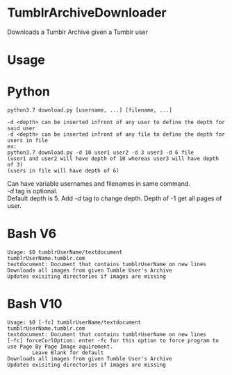 # TumblrArchiveDownloader
Downloads a Tumblr Archive given a Tumblr user

# Usage

# Python
```
python3.7 download.py [username, ...] [filename, ...]

-d <depth> can be inserted infront of any user to define the depth for said user
-d <depth> can be inserted infront of any file to define the depth for users in file
ex:
python3.7 download.py -d 10 user1 user2 -d 3 user3 -d 6 file
(user1 and user2 will have depth of 10 whereas user3 will have depth of 3)
(users in file will have depth of 6)
```
Can have variable usernames and filenames in same command.  
*-d* tag is optional.  
Default depth is 5. Add *-d* tag to change depth. Depth of -1 get all pages of user.
# Bash V6
```
Usage: $0 tumblrUserName/textdocument
tumblrUserName.tumblr.com
textdocument: Document that contains tumblrUserName on new lines
Downloads all images from given Tumble User's Archive
Updates exisiting directories if images are missing
```
# Bash V10
```
Usage: $0 [-fc] tumblrUserName/textdocument
tumblrUserName.tumblr.com
textdocument: Document that contains tumblrUserName on new lines
[-fc] forceCurlOption: enter -fc for this option to force program to use Page By Page Image aquirement.
        Leave Blank for default
Downloads all images from given Tumble User's Archive
Updates exisiting directories if images are missing
```

